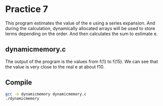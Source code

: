 # Practice 7
This program estimates the value of the e using a series expansion. And during the calculation, dynamically allocated arrays will be used to store terms depending on the order. And then calculates the sum to estimate e.

## dynamicmemory.c
The output of the program is the values ​​from f(1) to f(15). We can see that the value is very close to the real e at about f10.

## Compile
```bash
gcc -o dynamicmemory dynamicmemory.c
./dynamicmemory
```
